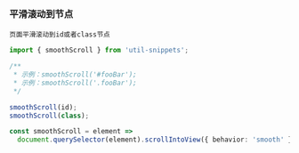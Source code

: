 ### 平滑滚动到节点

`页面平滑滚动到id或者class节点`

<template>
    <b>使用</b>
</template>

```ts
import { smoothScroll } from 'util-snippets';

/**
 * 示例：smoothScroll('#fooBar'); 
 * 示例：smoothScroll('.fooBar');
 */

smoothScroll(id);
smoothScroll(class);
```

<template>
    <b>代码</b>
</template>

```ts
const smoothScroll = element =>
  document.querySelector(element).scrollIntoView({ behavior: 'smooth' });
```


<style>
    b {
        color: #3eaf7c;
    }
</style>

